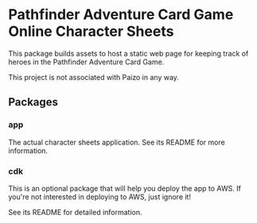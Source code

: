 # Pathfinder Adventure Card Game Online Character Sheets

This package builds assets to host a static web page for keeping
track of heroes in the Pathfinder Adventure Card Game.

This project is not associated with Paizo in any way.

## Packages

### app

The actual character sheets application. See its
README for more information.

### cdk

This is an optional package that will help you deploy the
app to AWS. If you're not interested in deploying to AWS,
just ignore it!

See its README for detailed information.
